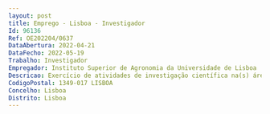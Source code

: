 ```yaml
--- 
layout: post
title: Emprego - Lisboa - Investigador
Id: 96136
Ref: OE202204/0637
DataAbertura: 2022-04-21
DataFecho: 2022-05-19
Trabalho: Investigador
Empregador: Instituto Superior de Agronomia da Universidade de Lisboa
Descricao: Exercício de atividades de investigação científica na(s) área (s) científica (s) de Ciências da Terra e do Ambiente. A investigação tratará de conectividade de rede hidrográficas e interação com biodiversidade piscícola numa perspetiva macroecológica, usando técnicas estatísticas de modelação ecológica, quantificação de conectividade e sistemas de informação geográfica.
CodigoPostal: 1349-017 LISBOA
Concelho: Lisboa
Distrito: Lisboa
--- 
```


